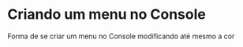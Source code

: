 <h1>Criando um menu no Console</h1>
<body>Forma de se criar um menu no Console modificando até mesmo a cor </body>
